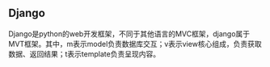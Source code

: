 ## Django

Django是python的web开发框架，不同于其他语言的MVC框架，django属于MVT框架。其中，m表示model负责数据库交互；v表示view核心组成，负责获取数据、返回结果；t表示template负责呈现内容。

